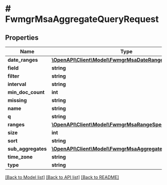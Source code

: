 # # FwmgrMsaAggregateQueryRequest

## Properties

Name | Type | Description | Notes
------------ | ------------- | ------------- | -------------
**date_ranges** | [**\OpenAPI\Client\Model\FwmgrMsaDateRangeSpec[]**](FwmgrMsaDateRangeSpec.md) |  |
**field** | **string** |  |
**filter** | **string** |  |
**interval** | **string** |  |
**min_doc_count** | **int** |  |
**missing** | **string** |  |
**name** | **string** |  |
**q** | **string** |  |
**ranges** | [**\OpenAPI\Client\Model\FwmgrMsaRangeSpec[]**](FwmgrMsaRangeSpec.md) |  |
**size** | **int** |  |
**sort** | **string** |  |
**sub_aggregates** | [**\OpenAPI\Client\Model\FwmgrMsaAggregateQueryRequest[]**](FwmgrMsaAggregateQueryRequest.md) |  |
**time_zone** | **string** |  |
**type** | **string** |  |

[[Back to Model list]](../../README.md#models) [[Back to API list]](../../README.md#endpoints) [[Back to README]](../../README.md)
